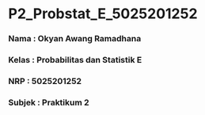 # P2_Probstat_E_5025201252

<h3> Nama   : Okyan Awang Ramadhana </h3>
<h3> Kelas  : Probabilitas dan Statistik E </h3>
<h3> NRP    : 5025201252 </h3>
<h3> Subjek : Praktikum 2 </h3>